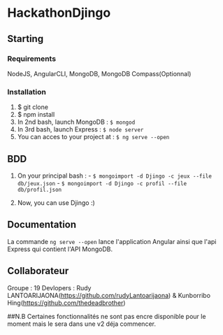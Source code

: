 # HackathonDjingo

## Starting

### Requirements

NodeJS, AngularCLI, MongoDB, MongoDB Compass(Optionnal)

### Installation

1.  $ git clone
2.  $ npm install
3.  In 2nd bash, launch MongoDB : ``$ mongod`` 
4.  In 3rd bash, launch Express : ``$ node server`` 
5.  You can acces to your project at : ``$ ng serve --open`` 


## BDD

1. On your principal bash : - ``$ mongoimport -d Djingo -c jeux --file db/jeux.json`` 
                            - ``$ mongoimport -d Djingo -c profil --file db/profil.json`` 
                            
2. Now, you can use Djingo :) 
                            

## Documentation

La commande ``ng serve --open`` lance l'application Angular ainsi que l'api Express qui contient l'API MongoDB. 


## Collaborateur
Groupe : 19
Devlopers : Rudy LANTOARIJAONA(https://github.com/rudyLantoarijaona) & Kunborribo Hing(https://github.com/thedeadbrother)

##N.B
Certaines fonctionnalités ne sont pas encre disponible pour le moment mais le sera dans une v2 déja commencer.

